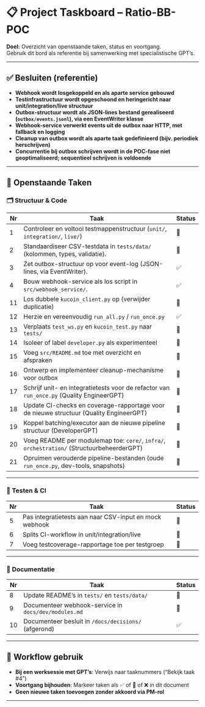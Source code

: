 # 📋 Project Taskboard – Ratio-BB-POC

**Doel:** Overzicht van openstaande taken, status en voortgang.  
Gebruik dit bord als referentie bij samenwerking met specialistische GPT’s.

---

## ✅ Besluiten (referentie)

- **Webhook wordt losgekoppeld en als aparte service gebouwd**  
- **Testinfrastructuur wordt opgeschoond en heringericht naar unit/integration/live structuur**  
- **Outbox-structuur wordt als JSON-lines bestand gerealiseerd (`outbox/events.jsonl`), via een EventWriter klasse**  
- **Webhook-service verwerkt events uit de outbox naar HTTP, met fallback en logging**  
- **Cleanup van outbox wordt als aparte taak gedefinieerd (bijv. periodiek herschrijven)**  
- **Concurrentie bij outbox schrijven wordt in de POC-fase niet geoptimaliseerd; sequentieel schrijven is voldoende**

---

## 🚧 Openstaande Taken

### 🗂️ Structuur & Code

| Nr | Taak | Status |
|----|---------------------------------------------------------------------------------------------|----|
| 1  | Controleer en voltooi testmappenstructuur (`unit/`, `integration/`, `live/`)                | 🔄 |
| 2  | Standaardiseer CSV-testdata in `tests/data/` (kolommen, types, validatie).                  | 🔄 |
| 3  | Zet outbox-structuur op voor event-log (JSON-lines, via EventWriter).                       | ✅ |
| 4  | Bouw webhook-service als los script in `src/webhook_service/`.                              | ✅ |
| 11 | Los dubbele `kucoin_client.py` op (verwijder duplicatie)                                    | 🔄 |
| 12 | Herzie en vereenvoudig `run_all.py` / `run_once.py`                                         | ✅ |
| 13 | Verplaats `test_ws.py` en `kucoin_test.py` naar `tests/`                                    | 🔄 |
| 14 | Isoleer of label `developer.py` als experimenteel                                           | 🔄 |
| 15 | Voeg `src/README.md` toe met overzicht en afspraken                                         | 🔄 |
| 16 | Ontwerp en implementeer cleanup-mechanisme voor outbox                                      | 🔄 |
| 17 | Schrijf unit- en integratietests voor de refactor van `run_once.py` (Quality EngineerGPT)   | 🔄 |
| 18 | Update CI-checks en coverage-rapportage voor de nieuwe structuur (Quality EngineerGPT)      | 🔄 |
| 19 | Koppel batching/executor aan de nieuwe pipeline structuur (DeveloperGPT)                    | 🔄 |
| 20 | Voeg README per modulemap toe: `core/`, `infra/`, `orchestration/` (StructuurbeheerderGPT)  | 🔄 |
| 21 | Opruimen verouderde pipeline-bestanden (oude `run_once.py`, dev-tools, snapshots)           | 🔄 |

---

### 🧪 Testen & CI

| Nr | Taak | Status |
|----|-------------------------------------------------------|----|
| 5 | Pas integratietests aan naar CSV-input en mock webhook | 🔄 |
| 6 | Splits CI-workflow in unit/integration/live            | 🔄 |
| 7 | Voeg testcoverage-rapportage toe per testgroep         | 🔄 |

---

### 📝 Documentatie

| Nr | Taak | Status |
|----|------------------------------------------------------|----|
| 8 | Update README’s in `tests/` en `tests/data/`          | 🔄 |
| 9 | Documenteer webhook-service in `docs/dev/modules.md`  | 🔄 |
| 10 | Documenteer besluit in `/docs/decisions/` (afgerond) | ✅ |

---

## 🔄 Workflow gebruik

- **Bij een werksessie met GPT’s**: Verwijs naar taaknummers (“Bekijk taak #4”)
- **Voortgang bijhouden**: Markeer taken als ✅ of 🔄 of ❌ in dit document
- **Geen nieuwe taken toevoegen zonder akkoord via PM-rol**

---
